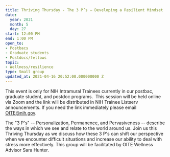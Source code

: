 ```yaml
---
title: Thriving Thursday - The 3 P’s – Developing a Resilient Mindset
date:
  year: 2021
  month: 5
  day: 27
start: 12:00 PM
end: 1:00 PM
open_to:
- Postbacs
- Graduate students
- Postdocs/fellows
topic:
- Wellness/resilience
type: Small group
updated_at: 2021-04-16 20:52:00.000000000 Z
---
```

This event is only for NIH Intramural Trainees currently in our postbac,
graduate student, and postdoc programs.  This session will be held
online via Zoom and the link will be distributed in NIH Trainee Listserv
announcements. If you need the link immediately please email
OITE@nih.gov. 

The "3 P's" -- Personalization, Permanence, and Pervasiveness --
describe the ways in which we see and relate to the world around us.
Join us this Thriving Thursday as we discuss how these 3 P's can shift
our perspective when we encounter difficult situations and increase our
ability to deal with stress more effectively. This group will be
facilitated by OITE Wellness Advisor Sara Hunter.
